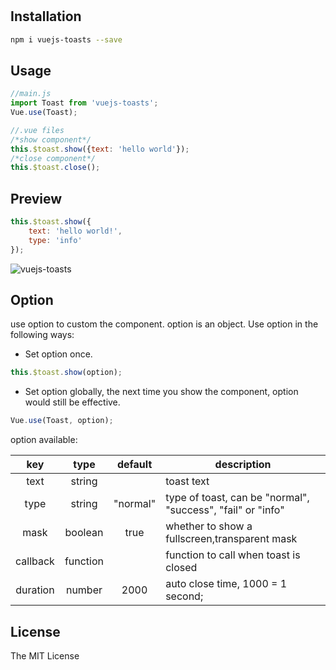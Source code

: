 #

## Installation

```bash
npm i vuejs-toasts --save
```

## Usage

```javascript
//main.js
import Toast from 'vuejs-toasts';
Vue.use(Toast);

//.vue files
/*show component*/
this.$toast.show({text: 'hello world'});
/*close component*/
this.$toast.close();
```

## Preview

```javascript
this.$toast.show({
    text: 'hello world!',
    type: 'info'
});
```

![vuejs-toasts](https://s2.ax1x.com/2019/01/03/FoM2qK.png)

## Option

use option to custom the component.
option is an object.
Use option in the following ways:

- Set option once.

```javascript
this.$toast.show(option);
```

- Set option globally, the next time you show the component, option would still be effective.

```javascript
Vue.use(Toast, option);
```

option available:

| key | type | default | description |
| :-: | :-: | :-: | ------ |
| text | string |  | toast text |
| type | string | "normal" | type of toast, can be "normal", "success", "fail" or "info" |
| mask | boolean | true | whether to show a fullscreen,transparent mask |
| callback | function |  | function to call when toast is closed |
| duration | number | 2000 | auto close time, 1000 = 1 second; |

## License

The MIT License